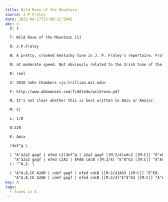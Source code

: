 ```yaml
---
title: Wild Rose of the Mountain
source: J P Fraley
date: 2022-08-17T23:00:22.994Z
abc: >-
  X: 1

  T: Wild Rose of the Mountain [1]

  O: J.P.Fraley

  N: A pretty, crooked Kentucky tune in J. P. Fraley's repertoire. Fraley plays it

  N: at moderate speed. Not obviously related to the Irish tune of the same name.

  R: reel

  Z: 2010 John Chambers <jc:trillian.mit.edu>

  F: http://www.abbamoses.com/fiddledo/wildrose.pdf

  N: It's not clear whether this is best written in Amix or Amajor.

  M: C|

  L: 1/8

  Q:220

  K: Amix

  (3ef^g \ 

  | "A"a2a2 gagf | efed c2(3ef^g | a2a2 gagf |[M:2/4]edc2 |[M:C|] "E"e8- | e6 a2- |
    "A"a2a2 gagf | efed c2A2 | EFAB cdcB |[M:2/4] "E"A^G3 |[M:C|] "A"A4- | A6 :|
  |: ""A,2- \

  | "A"A,B,CE A2AB | cdef gagf | efed cdcB |[M:2/4]AG3 |[M:C|] "E"E8- | E6 A,2 |
    "A"A,B,CE A2AB | cdef gagf | efed cdcB |[M:2/4]"E"A^G3 |[M:C|] "A"A8- | A6 :|
key: A
tags:
  - Tunes in A
---
```

